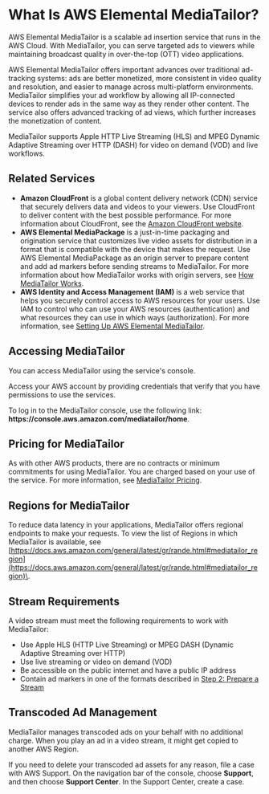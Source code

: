 # What Is AWS Elemental MediaTailor?<a name="what-is"></a>

AWS Elemental MediaTailor is a scalable ad insertion service that runs in the AWS Cloud\. With MediaTailor, you can serve targeted ads to viewers while maintaining broadcast quality in over\-the\-top \(OTT\) video applications\.

AWS Elemental MediaTailor offers important advances over traditional ad\-tracking systems: ads are better monetized, more consistent in video quality and resolution, and easier to manage across multi\-platform environments\. MediaTailor simplifies your ad workflow by allowing all IP\-connected devices to render ads in the same way as they render other content\. The service also offers advanced tracking of ad views, which further increases the monetization of content\.

MediaTailor supports Apple HTTP Live Streaming \(HLS\) and MPEG Dynamic Adaptive Streaming over HTTP \(DASH\) for video on demand \(VOD\) and live workflows\.

## Related Services<a name="related-services"></a>
+ **Amazon CloudFront** is a global content delivery network \(CDN\) service that securely delivers data and videos to your viewers\. Use CloudFront to deliver content with the best possible performance\. For more information about CloudFront, see the [Amazon CloudFront website](https://aws.amazon.com/cloudfront/)\.
+ **AWS Elemental MediaPackage** is a just\-in\-time packaging and origination service that customizes live video assets for distribution in a format that is compatible with the device that makes the request\. Use AWS Elemental MediaPackage as an origin server to prepare content and add ad markers before sending streams to MediaTailor\. For more information about how MediaTailor works with origin servers, see [How MediaTailor Works](what-is-flow.md)\.
+ **AWS Identity and Access Management \(IAM\)** is a web service that helps you securely control access to AWS resources for your users\. Use IAM to control who can use your AWS resources \(authentication\) and what resources they can use in which ways \(authorization\)\. For more information, see [Setting Up AWS Elemental MediaTailor](setting-up.md)\.

## Accessing MediaTailor<a name="accessing-emt"></a>

You can access MediaTailor using the service's console\.

Access your AWS account by providing credentials that verify that you have permissions to use the services\. 

To log in to the MediaTailor console, use the following link: **https://console\.aws\.amazon\.com/mediatailor/home**\.

## Pricing for MediaTailor<a name="pricing"></a>

As with other AWS products, there are no contracts or minimum commitments for using MediaTailor\. You are charged based on your use of the service\. For more information, see [MediaTailor Pricing](https://aws.amazon.com/mediatailor/pricing/)\.

## Regions for MediaTailor<a name="regions-endpoints"></a>

To reduce data latency in your applications, MediaTailor offers regional endpoints to make your requests\. To view the list of Regions in which MediaTailor is available, see [https://docs.aws.amazon.com/general/latest/gr/rande.html#mediatailor_region](https://docs.aws.amazon.com/general/latest/gr/rande.html#mediatailor_region)\.

## Stream Requirements<a name="stream-reqmts"></a>

A video stream must meet the following requirements to work with MediaTailor:
+ Use Apple HLS \(HTTP Live Streaming\) or MPEG DASH \(Dynamic Adaptive Streaming over HTTP\)
+ Use live streaming or video on demand \(VOD\)
+ Be accessible on the public internet and have a public IP address
+ Contain ad markers in one of the formats described in [Step 2: Prepare a Stream](getting-started.md#getting-started-prep-stream)

## Transcoded Ad Management<a name="transcoded-ad-management"></a>

MediaTailor manages transcoded ads on your behalf with no additional charge\. When you play an ad in a video stream, it might get copied to another AWS Region\.

If you need to delete your transcoded ad assets for any reason, file a case with AWS Support\. On the navigation bar of the console, choose **Support**, and then choose **Support Center**\. In the Support Center, create a case\.